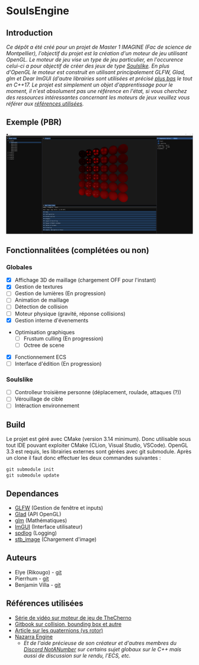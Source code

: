 # SoulsEngine

## Introduction
*Ce dépôt a été créé pour un projet de Master 1 IMAGINE (Fac de science de Montpellier), l'objectif du projet est la 
création d'un moteur de jeu utilisant OpenGL. Le moteur de jeu vise un type de jeu particulier, en l'occurence celui-ci
a pour objectif de créer des jeux de type [Soulslike](https://en.wikipedia.org/wiki/Soulslike).
En plus d'OpenGL le moteur est construit en utilisant principalement GLFW, Glad, glm et Dear ImGUI (d'autre librairies 
sont utilisées et précisé [plus bas](#dependances) le tout en C++17. Le projet est simplement un objet d'apprentissage
pour le moment, il n'est absolument pas une référence en l'état, si vous cherchez des ressources intéressantes concernant les 
moteurs de jeux veuillez vous référer aux [références utilisées](#références-utilisées ).*

## Exemple (PBR)

![Demo](./demo/V0_demo_PBR.png)

## Fonctionnalitées (complétées ou non)

### Globales
- [X] Affichage 3D de maillage (chargement OFF pour l'instant)
- [X] Gestion de textures
- [ ] Gestion de lumières (En progression)
- [ ] Animation de maillage
- [ ] Détection de collision
- [ ] Moteur physique (gravité, réponse collisions)
- [X] Gestion interne d'évenements
- Optimisation graphiques
  - [ ] Frustum culling (En progression)
  - [ ] Octree de scene
- [X] Fonctionnement ECS 
- [ ] Interface d'édition (En progression)
### Soulslike
- [ ] Controlleur troisième personne (déplacement, roulade, attaques (?))
- [ ] Vérouillage de cible 
- [ ] Intéraction environnement

## Build
Le projet est géré avec CMake (version 3.14 minimum). Donc utilisable sous tout IDE pouvant exploiter CMake 
(CLion, Visual Studio, VSCode). OpenGL 3.3 est requis, les librairies externes sont gérées avec git submodule.
Après un clone il faut donc effectuer les deux commandes suivantes :
```
git submodule init
git submodule update
```

## Dependances
- [GLFW](https://github.com/glfw/glfw) (Gestion de fenêtre et inputs)
- [Glad](https://github.com/Dav1dde/glad) (API OpenGL)
- [glm](https://github.com/g-truc/glm) (Mathématiques)
- [ImGUI](https://github.com/ocornut/imgui/tree/docking) (Interface utilisateur)
- [spdlog](https://github.com/gabime/spdlog) (Logging)
- [stb_image](https://github.com/nothings/stb) (Chargement d'image)

## Auteurs
- Elye (Rikougo) - [git](https://github.com/Rikougo)
- Pierrhum - [git](https://github.com/Pierrhum)
- Benjamin Villa - [git]()

## Références utilisées 
- [Série de vidéo sur moteur de jeu de TheCherno](https://www.youtube.com/watch?v=JxIZbV_XjAs&list=PLlrATfBNZ98dC-V-N3m0Go4deliWHPFwT)
- [Gitbook sur collision, bounding box et autre](https://gdbooks.gitbooks.io/3dcollisions/content/)
- [Article sur les quaternions (vs rotor)](https://marctenbosch.com/quaternions/)
- [Nazarra Engine](https://github.com/DigitalPulseSoftware/NazaraEngine) 
  - *Et de l'aide précieuse de son créateur et d'autres membres du [Discord NotANumber](https://discord.gg/tf7UBES7) sur certains sujet globaux sur le C++ mais aussi de discussion sur le rendu, l'ECS, etc.*
